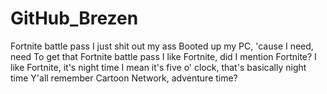 # GitHub_Brezen
Fortnite battle pass
I just shit out my ass
Booted up my PC, 'cause I need, need
To get that Fortnite battle pass
I like Fortnite, did I mention Fortnite?
I like Fortnite, it's night time
I mean it's five o' clock, that's basically night time
Y'all remember Cartoon Network, adventure time?
